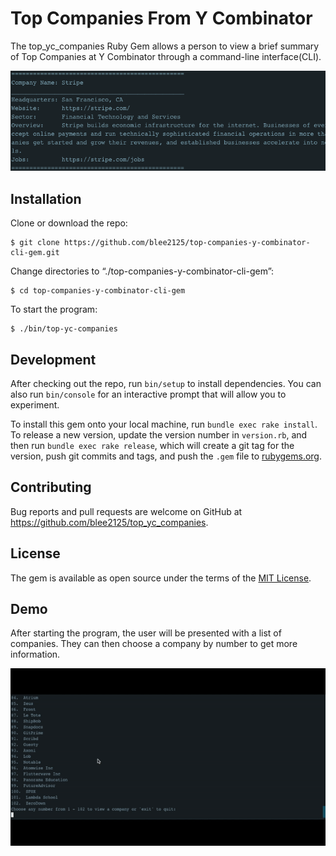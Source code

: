 # Top Companies From Y Combinator

The top_yc_companies Ruby Gem allows a person to view a brief summary of Top Companies at Y Combinator through a command-line interface(CLI).

![image](https://github.com/blee2125/top-companies-y-combinator-cli-gem/blob/master/print%20company%20screenshot.png)

## Installation

Clone or download the repo:

    $ git clone https://github.com/blee2125/top-companies-y-combinator-cli-gem.git

Change directories to “./top-companies-y-combinator-cli-gem”:

    $ cd top-companies-y-combinator-cli-gem

To start the program:

    $ ./bin/top-yc-companies

## Development

After checking out the repo, run `bin/setup` to install dependencies. You can also run `bin/console` for an interactive prompt that will allow you to experiment.

To install this gem onto your local machine, run `bundle exec rake install`. To release a new version, update the version number in `version.rb`, and then run `bundle exec rake release`, which will create a git tag for the version, push git commits and tags, and push the `.gem` file to [rubygems.org](https://rubygems.org).

## Contributing

Bug reports and pull requests are welcome on GitHub at https://github.com/blee2125/top_yc_companies.

## License

The gem is available as open source under the terms of the [MIT License](https://opensource.org/licenses/MIT).

## Demo

After starting the program, the user will be presented with a list of companies. They can then choose a company by number to get more information.

![image](https://github.com/blee2125/top-companies-y-combinator-cli-gem/blob/master/cli.gif)

